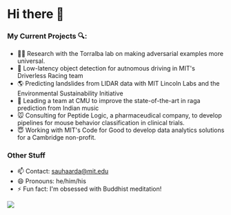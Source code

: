 # Hi there 👋
### My Current Projects 🔍:
- 💪🏽 Research with the Torralba lab on making adversarial examples more universal.
- 🚗 Low-latency object detection for autnomous driving in MIT's Driverless Racing team
- 🌎 Predicting landslides from LIDAR data with MIT Lincoln Labs and the Environmental Sustainability Initiative
- 🎵 Leading a team at CMU to improve the state-of-the-art in raga prediction from Indian music
- 🐭 Consulting for Peptide Logic, a pharmaceudical company, to develop pipelines for mouse behavior classification in clinical trials.
- 😇 Working with MIT's Code for Good to develop data analytics solutions for a Cambridge non-profit.
### Other Stuff
- 📫 Contact: sauhaarda@mit.edu
- 😄 Pronouns: he/him/his
- ⚡ Fun fact: I'm obsessed with Buddhist meditation!

[![](https://github-readme-stats.vercel.app/api?username=sauhaardac&count_private=true&hide=stars&show_icons=true&theme=cobalt)](https://sauhaarda.me)
